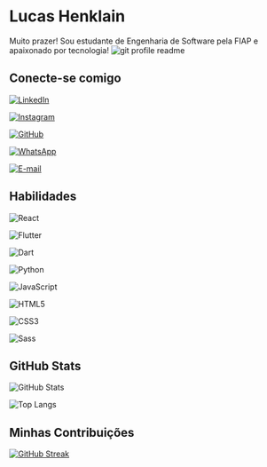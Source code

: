 # Lucas Henklain
Muito prazer! Sou estudante de Engenharia de Software pela FIAP e apaixonado por tecnologia! ![git profile readme](https://github.com/digitalinnovationone/dio-lab-open-source/assets/106041194/0f736646-df8e-4964-89e6-63ef60bd0a6e)


## Conecte-se comigo
[![LinkedIn](https://img.shields.io/badge/LinkedIn-000?style=for-the-badge&logo=linkedin&logoColor=0E76A8)](https://www.linkedin.com/in/lucas-henklain/)

[![Instagram](https://img.shields.io/badge/Instagram-000?style=for-the-badge&logo=instagram)](https://www.instagram.com/lucas_henklain/)

[![GitHub](https://img.shields.io/badge/GitHbt-000?style=for-the-badge&logo=github&logoColor=white)](https://github.com/LucasHenklain)

[![WhatsApp](https://img.shields.io/badge/WhatsApp-25D366?style=for-the-badge&logo=whatsapp&logoColor=white)](https://wa.me/+5511945888741)

[![E-mail](https://img.shields.io/badge/-Email-000?style=for-the-badge&logo=microsoft-outlook&logoColor=007BFF)](mailto:lucas_henklain@hotmail.com)

## Habilidades
![React](https://img.shields.io/badge/React-000?style=for-the-badge&logo=react)

![Flutter](https://img.shields.io/badge/Flutter-000?style=for-the-badge&logo=flutter&logoColor=02569B)

![Dart](https://img.shields.io/badge/Dart-000?style=for-the-badge&logo=dart&logoColor=0175C2)

![Python](https://img.shields.io/badge/Python-000?style=for-the-badge&logo=python)

![JavaScript](https://img.shields.io/badge/JavaScript-000?style=for-the-badge&logo=javascript)

![HTML5](https://img.shields.io/badge/HTML5-000?style=for-the-badge&logo=html5)

![CSS3](https://img.shields.io/badge/CSS3-000?style=for-the-badge&logo=css3&logoColor=264CE4)

![Sass](https://img.shields.io/badge/Sass-000?style=for-the-badge&logo=sass)
## GitHub Stats
![GitHub Stats](https://github-readme-stats.vercel.app/api?username=LucasHenklain&theme=transparent&bg_color=000&border_color=30A3DC&show_icons=true&icon_color=30A3DC&title_color=E94D5F&text_color=FFF)

![Top Langs](https://github-readme-stats-git-masterrstaa-rickstaa.vercel.app/api/top-langs/?username=LucasHenklain&bg_color=000&border_color=30A3DC&title_color=E94D5F&text_color=FFF)

## Minhas Contribuições
[![GitHub Streak](https://streak-stats.demolab.com/?user=LucasHenklain&theme=bear&background=000&border=30A3DC&dates=FFF)](https://git.io/streak-stats)
